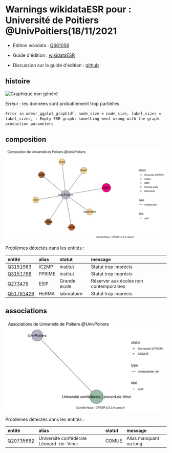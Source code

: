 Warnings wikidataESR pour : Université de Poitiers @UnivPoitiers(18/11/2021
================

- Edition wikidata : [Q661056](https://www.wikidata.org/wiki/Q661056)
- Guide d'édition : [wikidataESR](https://github.com/cpesr/wikidataESR/)

- Discussion sur le guide d'édition : [github](https://github.com/cpesr/wikidataESR/issues)



## histoire 

![Graphique non généré](Q661056-histoire.png) 

 


Erreur : les données sont probablement trop partielles.
```
Error in wdesr_ggplot_graph(df, node_size = node_size, label_sizes = label_sizes, : Empty ESR graph: something went wrong with the graph production parameters

``` 



## composition 

![Graphique non généré](Q661056-composition.png) 

Problèmes détectés dans les entités :

|entité                                               |alias  |statut       |message                                |
|:----------------------------------------------------|:------|:------------|:--------------------------------------|
|[Q3151983](https://www.wikidata.org/wiki/Q3151983)   |IC2MP  |institut     |Statut trop imprécis                   |
|[Q3151798](https://www.wikidata.org/wiki/Q3151798)   |PPRIME |institut     |Statut trop imprécis                   |
|[Q273475](https://www.wikidata.org/wiki/Q273475)     |ESIP   |Grande ecole |Réserver aux écoles non contemporaines |
|[Q51781426](https://www.wikidata.org/wiki/Q51781426) |HeRMA  |laboratoire  |Statut trop imprécis                   |

 



## associations 

![Graphique non généré](Q661056-associations.png) 

Problèmes détectés dans les entités :

|entité                                               |alias                                   |statut |message                |
|:----------------------------------------------------|:---------------------------------------|:------|:----------------------|
|[Q20735682](https://www.wikidata.org/wiki/Q20735682) |Université confédérale Léonard-de-Vinci |COMUE  |Alias manquant ou long |

 

